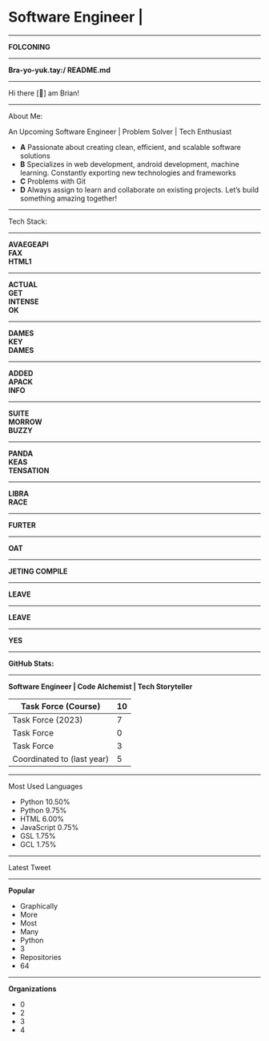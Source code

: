 # Software Engineer | 

---

**FOLCONING**

---

**Bra-yo-yuk.tay:/ README.md**

---

Hi there  [🔄] am Brian!

---

About Me:

An Upcoming Software Engineer | Problem Solver | Tech Enthusiast

- **A** Passionate about creating clean, efficient, and scalable software solutions  
- **B** Specializes in web development, android development, machine learning. Constantly exporting new technologies and frameworks  
- **C** Problems with Git  
- **D** Always assign to learn and collaborate on existing projects. Let’s build something amazing together!  

---

Tech Stack:

---

**AVAEGEAPI**  
**FAX**  
**HTML1**  

---

**ACTUAL**  
**GET**  
**INTENSE**  
**OK**  

---

**DAMES**  
**KEY**  
**DAMES**  

---

**ADDED**  
**APACK**  
**INFO**  

---

**SUITE**  
**MORROW**  
**BUZZY**  

---

**PANDA**  
**KEAS**  
**TENSATION**  

---

**LIBRA**  
**RACE**  

---

**FURTER**  

---

**OAT**  

---

**JETING COMPILE**  

---

**LEAVE**  

---

**LEAVE**  

---

**YES**  

---

**GitHub Stats:**

---

**Software Engineer | Code Alchemist | Tech Storyteller**

| Task Force (Course) | 10 |
|---|---|
| Task Force (2023) | 7 |
| Task Force | 0 |
| Task Force | 3 |
| Coordinated to (last year) | 5 |

---

Most Used Languages

- Python 10.50%  
- Python 9.75%  
- HTML 6.00%  
- JavaScript 0.75%  
- GSL 1.75%  
- GCL 1.75%  

---

Latest Tweet

---

**Popular**

- Graphically  
- More  
- Most  
- Many  
- Python  
- 3  
- Repositories  
- 64  

---

**Organizations**  
- 0  
- 2  
- 3  
- 4  

<!---
Bra-yo/Bra-yo is a ✨ special ✨ repository because its `README.md` (this file) appears on your GitHub profile.
You can click the Preview link to take a look at your changes.
--->
